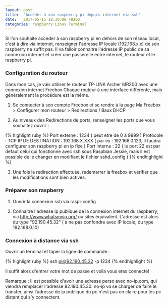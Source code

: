 ```yaml
---
layout: post
title:  "Accéder à son raspberry pi depuis internet via ssh"
date:   2017-05-15 18:30:00 +0200
categories: raspberry Linux Terminal 
---
```



Si l'on souhaite acceder à son raspberry pi en dehors de son réseau local, c'est à dire via internet, renseigner l'adresse IP locale (192.168.x.x) de son raspberry ne suffit pas. Il va falloir connaitre l'adresse IP public de sa connexion internet et créer une passerelle entre internet, le routeur et le raspberry pi. 


<h3>Configuration du routeur</h3>

Dans mon cas, je vais utiliser le routeur TP-LINK Archer MR200 avec une connexion internet Freebox
Chaque routeur à une interface différente, mais généralement la procédure est la même.

1) Se connecter à son compte Freebox et se rendre à la page Ma Freebox > Configurer mon routeur > Redirections / Baux DHCP

2) Au niveaux des Redirections de ports, renseigner les ports que vous souhaitez ouvrir :

{% highlight ruby %}
Port externe : 1234 ( peut etre de 0 à 9999 )
Protocole : TCP 
IP DE DESTINATION : 192.168.X.XXX ( par ex :  192.168.0.123, il faudra configurer son raspberry pi en ip fixe )
Port interne : 22 ( le port 22 est par defaut celui qui fonctionne avec ssh sous Raspbian Jessie, mais il est possible de le changer en modifiant le fichier  sshd_config )
{% endhighlight %}

3) Une fois la redirection effectuée, redemarrer la freebox et vérifier que les modifications sont bien actives.


<h3>Préparer son raspberry</h3>

1) Ouvrir la connexion ssh via raspi-config

2) Connaitre l'adresse ip publique de la connexion internet du raspberry, via http://www.whatsmyip.org/ ou sites équivalent. L'adresse est alors du type "92.190.45.32" ( à ne pas confondre avec IP locale, du type 192.168.0.10)


<h3>Connexion à distance via ssh</h3>

Ouvrir un terminal et taper la ligne de commande :


{% highlight ruby %}
ssh pi@92.190.45.32 -p 1234
{% endhighlight %}

Il suffit alors d'entrer votre mot de passe et voila vous etes connecté!

Remarque : Il est possible d'avoir une adresse perso avec no-ip.com, qui viendra remplacer l'adresse 92.190.45.30. no-ip va se charger de faire le transfer, ainsi l'adresse de ip publique du pc n'est pas en claire pour les pc distant qui s'y connectent.





